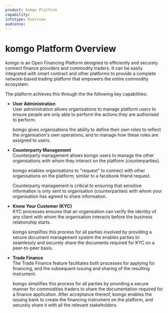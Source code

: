 ```yaml
---
product: komgo Platform
capability: 
infotype: Overview
audience: 
---
```


# komgo Platform Overview

komgo is an Open Financing Platform designed to efficiently and securely connect finance providers and commodity traders. It can be easily integrated with smart contract and other platforms to provide a complete network-based trading platform that empowers the entire commodity ecosystem.

The platform achieves this through the the following key capabilities:

* **User Administration**  
  User administration allows organisations to manage platform users to ensure people are only able to perform the actions they are authorised to perform.

  komgo gives organisations the ability to define their own roles to reflect the organisation's own operations, and to manage how these roles are assigned to users.

* **Counterparty Management**  
  Counterparty management allows komgo users to manage the other organisations with whom they interact on the platform \(counterparties\).

  komgo enables organisations to "request" to connect with other organisations on the platform; similar to a facebook friend request.

  Counterparty management is critical to ensuring that sensitive information is only sent to organisation \(counterparties\) with whom your organisation has agreed to share information.

* **Know Your Customer \(KYC\)**  
  KYC processes ensures that an organisation can verify the identity of any client with whom the organisation interacts before the business relationship starts.

  komgo simplifies this process for all parties involved by providing a secure document management system the enables parties to seamlessly and securely share the documents required for KYC on a peer-to-peer basis.

* **Trade Finance**  
  The Trade Finance feature facilitates both processes for applying for financing, and the subsequent issuing and sharing of the resulting instrument.

  komgo simplifies this process for all parties by providing a secure manner for commodities traders to share the documentation required for a finance application. After acceptance thereof, komgo enables the issuing bank to create the financing instrument on the platform, and securely share it with all the relevant stakeholders.



